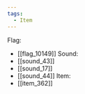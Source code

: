 ```yaml
---
tags:
  - Item
---
```

Flag:
- [[flag_10149]]
Sound:
- [[sound_43]]
- [[sound_17]]
- [[sound_44]]
Item:
- [[item_362]]
